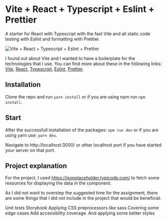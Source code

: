 # Vite + React + Typescript + Eslint + Prettier

A starter for React with Typescript with the fast Vite and all static code testing with Eslint and formatting with Prettier.

![Vite + React + Typescript + Eslint + Prettier](/resources/screenshot.png)

I found out about Vite and I wanted to have a boilerplate for the technologies that I use. You can find more about these in the following links: [Vite](https://github.com/vitejs/vite), [React](https://reactjs.org/), [Typescript](https://www.typescriptlang.org/), [Eslint](https://eslint.org/), [Prettier](https://prettier.io/).

## Installation

Clone the repo and run `yarn install` or if you are using npm run `npm install`.

## Start

After the successfull installation of the packages: `npm run dev` or if you are using yarn use: `yarn dev`.

Navigate to http://localhost:3000/ or other localhost port if you have started your server on that port.

## Project explanation

For the project, I used https://jsonplaceholder.typicode.com/ to fetch some resources for displaying the data in the component.

As I did not want to overstep the suggested time for the assignment, there are some things that I did not include in the project that would be beneficial.

Unit tests
Storybook
Applying CSS preprocessors like sass
Covering some edge cases
Add accessibility coverage.
And applying some better styles

